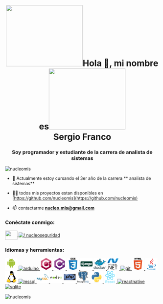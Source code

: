 ###
<h1 align = "center"><img src="https://user-images.githubusercontent.com/67083471/126088193-9f24a8e1-5123-4f1f-99c7-effdb7b42864.png" height = "200" width = "250">Hola 👋, mi nombre es<img src="https://user-images.githubusercontent.com/67083471/126088193-9f24a8e1-5123-4f1f-99c7-effdb7b42864.png" height = "200" width = "250"> <br>Sergio Franco</h1>
<h3 align = "center"> Soy programador y estudiante de la carrera de analista de sistemas </h3>

<p align = "left" > <img src = "https://komarev.com/ghpvc/?username=nucleomis&label=Profile%20views&color=0e75b6&style=flat" alt = "nucleomis" /> </p>

- 🌱 Actualmente estoy cursando el 3er año de la carrera ** analista de sistemas**

- 👨‍💻 todos mis proyectos estan disponibles en [https://github.com/nucleomis](https://github.com/nucleomis)

- 📫 contactarme **nucleo.mis@gmail.com**

<h3 align = "left"> Conéctate conmigo: </h3>
<p align = "left">
<a href="https://www.linkedin.com/in/sergio-franco-645846134/" target="blank">
  <img align = "center" src= "https://raw.githubusercontent.com/rahuldkjain/github-profile-readme-generator/master/src/images/icons/Social/linked-in-alt.svg"
       height =" 30 "width =" 40 "/> 
</a>
<a href="https://fb.com/nucleoseguridad" target="blank"> <img align = "center" src = "https://raw.githubusercontent.com/rahuldkjain/github-profile-readme-generator/master/src/images/icons/Social/facebook.svg" alt = "/ nucleoseguridad" height = "30" width = "40" /> </a>
</p>

<h3 align = "left">Idiomas y herramientas: </h3>
<p align = "left"> 
  <a href="https://developer.android.com" target="_blank"> 
    <img src = "https://raw.githubusercontent.com/devicons/devicon/master/icons/android/android-original-wordmark.svg"alt =" android "width =" 40 "height =" 40 "/> 
  </a> 
  <a href ="https://www.arduino.cc/" target = "_ blank"> 
    <img src = "https://cdn.worldvectorlogo.com/logos/arduino-1.svg" alt = "arduino" width = "40" height = "40" /> 
  </a> 
  <a href ="https://www.w3schools.com/cpp/" target = "_ blank">
    <img src ="https://raw.githubusercontent.com/devicons/devicon/master/icons/cplusplus/cplusplus-original.svg"alt = "cplusplus" width = "40" height = "40" /> 
  </a> 
  <a href="https://www.w3schools.com/cs/" target="_blank"> 
    <img src = "https://raw.githubusercontent.com/devicons/devicon/master/icons/csharp/csharp-original.svg"alt =" csharp "width =" 40 "height =" 40 "/> 
  </a> 
  <a href = "https://www.w3schools.com/css/" target = "_ blank"> 
    <img src = "https://raw.githubusercontent.com/devicons/devicon/master/icons/css3/css3-original-wordmark.svg"alt =" css3 "width =" 40 "height =" 40 "/> 
  </a> 
  <a href="https://www.djangoproject.com/" target="_blank"> 
    <img src = "https://raw.githubusercontent.com/devicons/devicon/master/icons/django/django-original.svg"alt =" django "width =" 40 "height =" 40 "/> 
  </a> 
  <a href = "https://www.docker.com/" target = "_ blank"> 
    <img src = "https://raw.githubusercontent.com/devicons/devicon/master/icons/docker/docker-original-wordmark.svg"alt =" docker "width =" 40 "height =" 40 "/> 
  </a> 
  <a href="https://dotnet.microsoft.com/" target="_blank"> 
    <img src ="https://raw.githubusercontent.com/devicons/devicon/master/icons/dot-net/dot-net-original-wordmark.svg"alt =" dotnet "width =" 40 "height =" 40 "/> 
  </a> 
  <a href = "https://git-scm.com/" target = "_ blank"> 
    <img src = "https://www.vectorlogo.zone/logos/git-scm/git-scm-icon.svg" alt = "git" width = "40" height = "40" /> 
  </a> 
  <a href="https://www.w3.org/html/" target="_blank"> 
    <img src = "https://raw.githubusercontent.com/devicons/devicon/master/icons/html5/html5-original-wordmark.svg"alt =" html5 "width =" 40 "height =" 40 "/> 
  </a> 
  <a href = "https://www.java.com" target = "_ blank"> 
    <img src = "https://raw.githubusercontent.com/devicons/devicon/master/icons/java/java-original.svg"alt =" java "width =" 40 "height =" 40 "/>
  </a> 
  <a href="https://www.linux.org/" target="_blank"> <img src = "https://raw.githubusercontent.com/devicons/devicon/master/icons/linux/linux-original.svg"alt ="linux "width =" 40 "height =" 40 "/> 
  </a> 
  <a href ="https://www.microsoft.com/en-us/sql-server"target =" _ blank"> 
    <img src ="https://www.svgrepo.com/show/303229/microsoft-sql-server-logo.svg"alt =" mssql "width =" 40 "height =" 40 "/> 
  </a> 
  <a href="https://www.mysql.com/" target="_blank"> 
    <img src ="https://raw.githubusercontent.com/devicons/devicon/master/icons/mysql/mysql-original-wordmark.svg"alt = "mysql" width = "40" height = "40" />       </a> 
  <a href="https://nodejs.org" target="_blank"> 
    <img src = "https://raw.githubusercontent.com/devicons/devicon/master/icons/nodejs/nodejs-original-wordmark.svg"alt =" nodejs "width =" 40 "height =" 40 "/> 
  </a> 
  <a href ="https://www.php.net"target =" _ blank "> 
    <img src ="https://raw.githubusercontent.com/devicons/devicon/master/icons/php/php-original.svg"alt =" php "width =" 40 "height =" 40 "/> 
  </a> 
  <a href="https://www.postgresql.org" target="_blank"> 
    <img src ="https://raw.githubusercontent.com/devicons/devicon/master/icons/postgresql/postgresql-original-wordmark.svg"alt =" postgresql "width =" 40 "height =" 40 "/> 
  </a> 
  <a href ="https://www.python.org"target =" _ blank "> 
    <img src ="https://raw.githubusercontent.com/devicons/devicon/master/icons/python/python-original.svg"alt =" python "width = "40" height = "40" /> 
  </a> 
  <a href="https://reactjs.org/" target="_blank"> 
    <img src = "https://raw.githubusercontent.com/devicons/devicon/master/icons/react/react-original-wordmark.svg"alt =" react "width =" 40 "height =" 40 "/> 
  </a> 
  <a href ="https://reactnative.dev/"target =" _ blank "> 
    <img src ="https://reactnative.dev/img/header_logo.svg"alt =" reactnative "width =" 40 "height =" 40 "/> 
  </a> 
  <a href = "https://www.sqlite.org/" target = "_ blank"> 
    <img src = "https://www.vectorlogo.zone/logos/sqlite/sqlite-icon.svg" alt = "sqlite "width =" 40 "height =" 40 "/> 
  </a> 
</p>
<p> 
  <img align = "center" src = "https://github-readme-stats.vercel.app/api/top-langs?username=nucleomis&show_icons=true&locale=en&layout=compact" alt = "nucleomis" /> </p>
